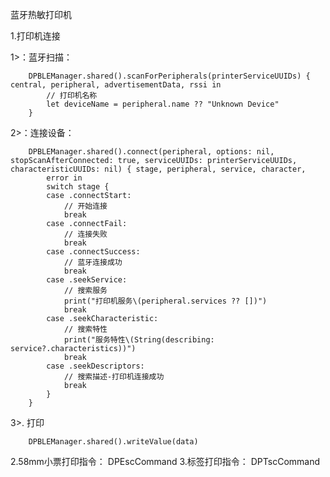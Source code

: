 蓝牙热敏打印机

1.打印机连接

1>：蓝牙扫描：

        DPBLEManager.shared().scanForPeripherals(printerServiceUUIDs) { central, peripheral, advertisementData, rssi in
            // 打印机名称
            let deviceName = peripheral.name ?? "Unknown Device"
        }
2>：连接设备：

        DPBLEManager.shared().connect(peripheral, options: nil, stopScanAfterConnected: true, serviceUUIDs: printerServiceUUIDs, characteristicUUIDs: nil) { stage, peripheral, service, character,
            error in
            switch stage {
            case .connectStart:
                // 开始连接
                break
            case .connectFail:
                // 连接失败
                break
            case .connectSuccess:
                // 蓝牙连接成功
                break
            case .seekService:
                // 搜索服务
                print("打印机服务\(peripheral.services ?? [])")
                break
            case .seekCharacteristic:
                // 搜索特性
                print("服务特性\(String(describing: service?.characteristics))")
                break
            case .seekDescriptors:
                // 搜索描述-打印机连接成功
                break
            }
        }

3>. 打印

        DPBLEManager.shared().writeValue(data)
        

2.58mm小票打印指令： DPEscCommand
3.标签打印指令： DPTscCommand

